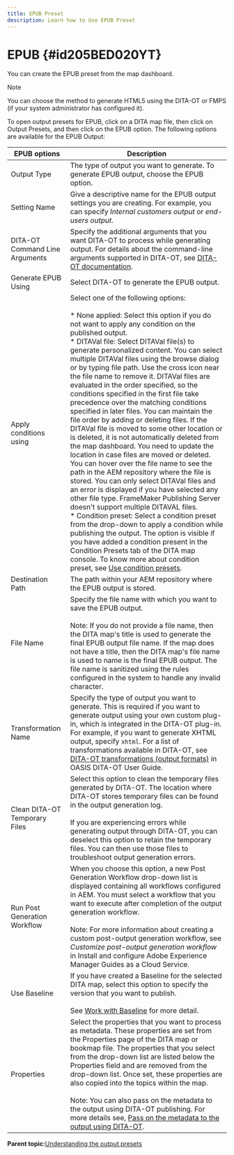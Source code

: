 ```yaml
---
title: EPUB Preset
description: Learn how to Use EPUB Preset
---
```


# EPUB {#id205BED020YT}

You can create the EPUB preset from the map dashboard.

>[!NOTE]
>
> You can choose the method to generate HTML5 using the DITA-OT or FMPS \(if your system administrator has configured it\).

To open output presets for EPUB, click on a DITA map file, then click on Output Presets, and then click on the EPUB option. The following options are available for the EPUB Output:

| EPUB options | Description |
| --- | --- |
| Output Type | The type of output you want to generate. To generate EPUB output, choose the EPUB option. |
| Setting Name | Give a descriptive name for the EPUB output settings you are creating. For example, you can specify _Internal customers output_ or _end-users output_. |
| DITA-OT Command Line Arguments | Specify the additional arguments that you want DITA-OT to process while generating output. For details about the command-line arguments supported in DITA-OT, see [DITA-OT documentation](https://www.dita-ot.org/). |
| Generate EPUB Using | Select DITA-OT to generate the EPUB output. |
| Apply conditions using | Select one of the following options:<br><br>* None applied: Select this option if you do not want to apply any condition on the published output.<br>* DITAVal file: Select DITAVal file(s) to generate personalized content. You can select multiple DITAVal files using the browse dialog or by typing file path. Use the cross icon near the file name to remove it. DITAVal files are evaluated in the order specified, so the conditions specified in the first file take precedence over the matching conditions specified in later files. You can maintain the file order by adding or deleting files. If the DITAVal file is moved to some other location or is deleted, it is not automatically deleted from the map dashboard. You need to update the location in case files are moved or deleted. You can hover over the file name to see the path in the AEM repository where the file is stored. You can only select DITAVal files and an error is displayed if you have selected any other file type. FrameMaker Publishing Server doesn't support multiple DITAVAL files.<br>* Condition preset: Select a condition preset from the drop-down to apply a condition while publishing the output. The option is visible if you have added a condition present in the Condition Presets tab of the DITA map console. To know more about condition preset, see [Use condition presets](generate-output-use-condition-presets.html#id1825FL004PN). |
| Destination Path | The path within your AEM repository where the EPUB output is stored. |
| File Name | Specify the file name with which you want to save the EPUB output.<br><br>Note: If you do not provide a file name, then the DITA map's title is used to generate the final EPUB output file name. If the map does not have a title, then the DITA map's file name is used to name is the final EPUB output. The file name is sanitized using the rules configured in the system to handle any invalid character. |
| Transformation Name | Specify the type of output you want to generate. This is required if you want to generate output using your own custom plug-in, which is integrated in the DITA-OT plug-in. For example, if you want to generate XHTML output, specify `xhtml`. For a list of transformations available in DITA-OT, see [DITA-OT transformations (output formats)](http://www.dita-ot.org/2.3/user-guide/AvailableTransforms.html) in OASIS DITA-OT User Guide. |
| Clean DITA-OT Temporary Files | Select this option to clean the temporary files generated by DITA-OT. The location where DITA-OT stores temporary files can be found in the output generation log.<br><br>If you are experiencing errors while generating output through DITA-OT, you can deselect this option to retain the temporary files. You can then use those files to troubleshoot output generation errors. |
| Run Post Generation Workflow | When you choose this option, a new Post Generation Workflow drop-down list is displayed containing all workflows configured in AEM. You must select a workflow that you want to execute after completion of the output generation workflow.<br><br>Note: For more information about creating a custom post-output generation workflow, see _Customize post-output generation workflow_ in Install and configure Adobe Experience Manager Guides as a Cloud Service. |
| Use Baseline | If you have created a Baseline for the selected DITA map, select this option to specify the version that you want to publish.<br><br>See [Work with Baseline](generate-output-use-baseline-for-publishing.html#id1825FI0J0PF) for more detail. |
| Properties | Select the properties that you want to process as metadata. These properties are set from the Properties page of the DITA map or bookmap file. The properties that you select from the drop-down list are listed below the Properties field and are removed from the drop-down list. Once set, these properties are also copied into the topics within the map.<br><br>Note: You can also pass on the metadata to the output using DITA-OT publishing. For more details see, [Pass on the metadata to the output using DITA-OT](pass-metadata-dita-ot.html#id21BJ00QD0XA). |

**Parent topic:**[Understanding the output presets](generate-output-understand-presets.md)

